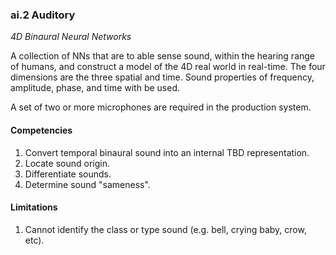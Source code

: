 ### ai.2 Auditory
_4D Binaural Neural Networks_

A collection of NNs that are to able sense sound,
within the hearing range of humans, and construct 
a model of the 4D real world in real-time.
The four dimensions are the three spatial and time.
Sound properties of frequency, amplitude, phase, and time with be used.

A set of two or more microphones are required in the production system.

#### Competencies
1. Convert temporal binaural sound into an internal TBD representation.
2. Locate sound origin.
3. Differentiate sounds.
4. Determine sound "sameness".

#### Limitations
1. Cannot identify the class or type sound (e.g. bell, crying baby, crow, etc).

<!-- referneces and media -->
